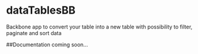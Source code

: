 dataTablesBB
============

Backbone app to convert your table into a new table with possibility to filter, paginate and sort data

##Documentation coming soon...
